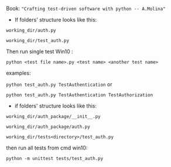 Book: `"Crafting test-driven software with python -- A.Molina"`

- If folders' structure looks like this:

`working_dir/auth.py`

`working_dir/test_auth.py`

Then run single test Win10 :

`python <test file name>.py <test name> <another test name>`

examples:

`python test_auth.py TestAuthentication` or

`python test_auth.py TestAuthentication TestAuthorization`

- if folders' structure looks like this:

`working_dir/auth_package/__init__.py`

`working_dir/auth_package/auth.py`

`working_dir/tests<directory>/test_auth.py`

then run all tests from cmd win10:

`python -m unittest tests/test_auth.py`
